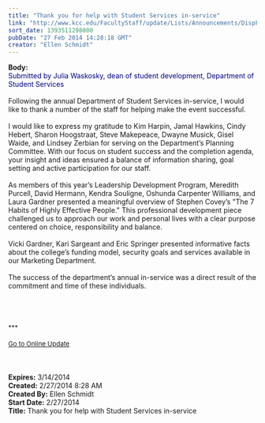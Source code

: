 ```yaml
---
title: "Thank you for help with Student Services in-service"
link: "http://www.kcc.edu/FacultyStaff/update/Lists/Announcements/DispForm.aspx?ID=1427"
sort_date: 1393511298000
pubDate: "27 Feb 2014 14:28:18 GMT"
creator: "Ellen Schmidt"
---
```


<div><b>Body:</b> <div class="ExternalClass7ED332A5EB9F487D94FB53968C2C8D28"><div><font color="#000080">Submitted by Julia Waskosky, dean of student development, Department of Student Services</font></div>
<div><br />Following the annual Department of Student Services in-service, I would like to thank a number of the staff for helping make the event successful. </div>
<div><br />I would like to express my gratitude to Kim Harpin, Jamal Hawkins, Cindy Hebert, Sharon Hoogstraat, Steve Makepeace, Dwayne Musick, Gisel Waide, and Lindsey Zerbian for serving on the Department’s Planning Committee. With our focus on student success and the completion agenda, your insight and ideas ensured a balance of information sharing, goal setting and active participation for our staff.  </div>
<div><br />As members of this year’s Leadership Development Program, Meredith Purcell, David Hermann, Kendra Souligne, Oshunda Carpenter Williams, and Laura Gardner presented a meaningful overview of Stephen Covey’s &quot;The 7 Habits of Highly Effective People.&quot; This professional development piece challenged us to approach our work and personal lives with a clear purpose centered on choice, responsibility and balance. </div>
<div><br />Vicki Gardner, Kari Sargeant and Eric Springer presented informative facts about the college’s funding model, security goals and services available in our Marketing Department. </div>
<div><br />The success of the department’s annual in-service was a direct result of the commitment and time of these individuals. <br /></div>
<div>
<div></div>
<div>
<div></div>
<div>
<div>
<div> </div>
<div> </div>
<div><br /> </div>
<div><font size="2">***</font></div>
<div><font size="2"></font> </div>
<div><font size="2"></font></div>
<div><font size="2"></font></div>
<div><font size="2"></font></div>
<div><font size="2"></font></div>
<div><font size="2"></font></div>
<div><font size="2"></font></div>
<div><font size="2"></font></div>
<div><font size="2"></font></div>
<div><font size="2"></font></div>
<div><font size="2"></font></div>
<div><font size="2"></font></div>
<div><font size="2"></font></div>
<div><font size="2"></font></div>
<div><font size="2"></font></div>
<div><font size="2"></font></div>
<div><a href="/FacultyStaff/update/Pages/dailyupdate.aspx"><font size="2">Go to Online Update</font></a></div>
<div></div>
<div></div>
<div></div></div></div></div></div>
<div> </div>
<div> </div>
<div> </div></div></div>
<div><b>Expires:</b> 3/14/2014</div>
<div><b>Created:</b> 2/27/2014 8:28 AM</div>
<div><b>Created By:</b> Ellen Schmidt</div>
<div><b>Start Date:</b> 2/27/2014</div>
<div><b>Title:</b> Thank you for help with Student Services in-service</div>

